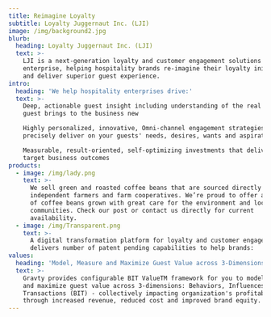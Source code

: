 ```yaml
---
title: Reimagine Loyalty
subtitle: Loyalty Juggernaut Inc. (LJI)
image: /img/background2.jpg
blurb:
  heading: Loyalty Juggernaut Inc. (LJI)
  text: >-
    LJI is a next-generation loyalty and customer engagement solutions
    enterprise, helping hospitality brands re-imagine their loyalty initiatives
    and deliver superior guest experience.
intro:
  heading: 'We help hospitality enterprises drive:'
  text: >-
    Deep, actionable guest insight including understanding of the real value a
    guest brings to the business new

    Highly personalized, innovative, Omni‐channel engagement strategies that
    precisely deliver on your guests' needs, desires, wants and aspirations

    Measurable, result‐oriented, self‐optimizing investments that deliver on
    target business outcomes
products:
  - image: /img/lady.png
    text: >-
      We sell green and roasted coffee beans that are sourced directly from
      independent farmers and farm cooperatives. We’re proud to offer a variety
      of coffee beans grown with great care for the environment and local
      communities. Check our post or contact us directly for current
      availability.
  - image: /img/Transparent.png
    text: >-
      A digital transformation platform for loyalty and customer engagement
      delivers number of patent pending capabilities to help brands:
values:
  heading: 'Model, Measure and Maximize Guest Value across 3‐Dimensions'
  text: >-
    Gravty provides configurable BIT ValueTM framework for you to model, measure
    and maximize guest value across 3‐dimensions: Behaviors, Influences and
    Transactions (BIT) ‐ collectively impacting organization's profitability
    through increased revenue, reduced cost and improved brand equity.
---
```


